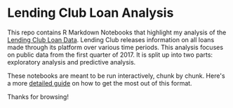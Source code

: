 # Lending Club Loan Analysis

This repo contains R Markdown Notebooks that highlight my analysis of the [Lending Club Loan Data](https://www.lendingclub.com/info/download-data.action). Lending Club releases information on all loans made through its platform over various time periods. This analysis focuses on public data from the first quarter of 2017. It is split up into two parts: exploratory analysis and predictive analysis.

These notebooks are meant to be run interactively, chunk by chunk. Here's a more [detailed guide](http://rmarkdown.rstudio.com/r_notebooks.html) on how to get the most out of this format.

Thanks for browsing!